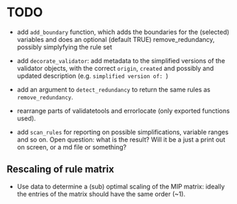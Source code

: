 # TODO

- add `add_boundary` function, which adds the boundaries for the (selected) variables and 
does an optional (default TRUE) remove_redundancy, possibly simplyfying the rule set

- add `decorate_validator`: add metadata to the simplified versions of the validator objects, with the correct
`origin`, `created` and possibly and updated description (e.g. `simplified version of: `)
- add an argument to `detect_redundancy` to return the same rules as `remove_redundancy`.

- rearrange parts of validatetools and errorlocate (only exported functions used).

- add `scan_rules` for reporting on possible simplifications, variable ranges and so on. Open question: what is the result? Will it be a just a print out on screen, or a md file or something?

## Rescaling of rule matrix

- Use data to determine a (sub) optimal scaling of the MIP matrix: ideally the entries of the matrix should have the same order (~1).


